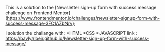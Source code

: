 This is a solution to the [Newsletter sign-up form with success message challenge on Frontend Mentor]
(https://www.frontendmentor.io/challenges/newsletter-signup-form-with-success-message-3FC1AZbNrv);

I solution the challange with:
*HTML 
*CSS 
*JAVASCRIPT
link : https://bavlyalbeir.github.io/Newsletter-sign-up-form-with-success-message/
